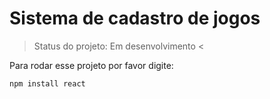 <h1>Sistema de cadastro de jogos</h1>

> Status do projeto: Em desenvolvimento <

Para rodar esse projeto por favor digite:

```
npm install react
```
